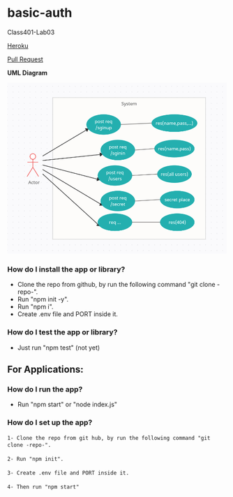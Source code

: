 # basic-auth

Class401-Lab03

[Heroku](https://bearer-authorization-7.herokuapp.com)

[Pull Request](https://github.com/IbrahimAljabr/bearer-auth/pull/1)

**UML Diagram**

![Heroku](/uml7.png)

### How do I install the app or library?

- Clone the repo from github, by run the following command "git clone -repo-".
- Run "npm init -y".
- Run "npm i".
- Create .env file and PORT inside it.

### How do I test the app or library?

- Just run "npm test" (not yet)

## For Applications:

### How do I run the app?

- Run "npm start" or "node index.js"

### How do I set up the app?

    1- Clone the repo from git hub, by run the following command "git clone -repo-".

    2- Run "npm init".

    3- Create .env file and PORT inside it.

    4- Then run "npm start"
